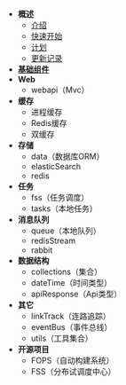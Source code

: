 * **概述**
    * [介绍](README.md "介绍")
    * [快速开始](overview/quickStart.md "快速开始")
    * [计划](overview/plan.md "计划")
    * [更新记录](overview/version.md "更新记录")
* [**基础组件**](basic/README.md "基础组件")
* **Web**
  * webapi（Mvc）
* **缓存**
  * 进程缓存
  * Redis缓存
  * 双缓存
* **存储**
  * data（数据库ORM）
  * elasticSearch
  * redis
* **任务**
  * fss（任务调度）
  * tasks（本地任务）
* **消息队列**
  * queue（本地队列）
  * redisStream
  * rabbit
* **数据结构**
  * collections（集合）
  * dateTime（时间类型）
  * apiResponse（Api类型）
* **其它**
  * linkTrack（连路追踪）
  * eventBus（事件总线）
  * utils（工具集合）
* **开源项目**
  * FOPS（自动构建系统）
  * FSS（分布试调度中心）